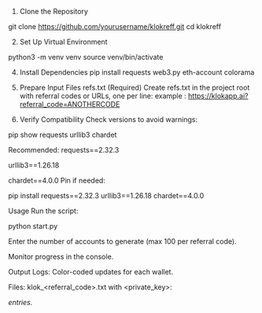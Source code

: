 1. Clone the Repository

  git clone https://github.com/yourusername/klokreff.git
  cd klokreff

2. Set Up Virtual Environment

  python3 -m venv venv
  source venv/bin/activate  

4. Install Dependencies
  pip install requests web3.py eth-account colorama

5. Prepare Input Files
  refs.txt (Required)
  Create refs.txt in the project root with referral codes or URLs, one per line:
  example : 
  https://klokapp.ai?referral_code=ANOTHERCODE

6. Verify Compatibility
  Check versions to avoid warnings:

  pip show requests urllib3 chardet

  Recommended:
  requests==2.32.3

  urllib3==1.26.18

  chardet==4.0.0
  Pin if needed:

  pip install requests==2.32.3 urllib3==1.26.18 chardet==4.0.0

Usage
  Run the script:

  python start.py

  Enter the number of accounts to generate (max 100 per referral code).

  Monitor progress in the console.

  Output
  Logs: Color-coded updates for each wallet.

  Files: klok_<referral_code>.txt with <private_key>:<address> entries.







